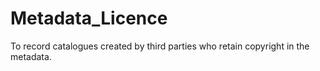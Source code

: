 # Metadata\_Licence

To record catalogues created by third parties who retain copyright in the metadata.&#x20;
